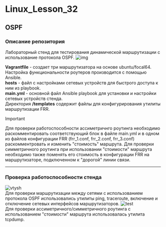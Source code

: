 # Linux_Lesson_32
## OSPF

### Описание репозитория

Лабораторный стенд для тестирования динамической маршрутизации с использование протокола OSPF.
![img](https://github.com/darknetworm/Linux_Lesson_32/assets/82410807/d1377dac-a775-4f0f-83ff-38aef5076920)  

**Vagrantfile** - создает три маршрутизатора на основе ubuntu/focal64. Настройка функциональности роутеров производится с помощью Ansible.  
**hosts** - файл с настройками сетевых устройств для быстрого доступа к ним из playbook.  
**main.yml** - основной файл Ansible playbook для установки и настройки сетевых устройств стенда.  
Директория **/templates** содержит файлы для конфигурирования утилиты маршрутизации FRR.

> [!IMPORTANT]
> Для проверки работоспособности ассиметричнго роутинга необходимо раскомментировать соответствующий блок в файле main.yml и в одном из файлов конфигурации FRR (frr_1.conf, frr_2.conf, frr_3.conf) раскомментровать и изменить "стоимость" маршрута. Для проверки симметричного роутинга при использовании "стоимости" маршрута необходимо также поменять его стоимость в конфигурации FRR на маршрутизаторе, подключенном к "дорогой" линии связи.

 ---

 ### Проверка работоспособности стенда

![vtysh](https://github.com/darknetworm/Linux_Lesson_32/assets/82410807/1156b357-44c1-4f7b-a55b-de2cc553f9a8)  
Для проверки маршрутизации между сетями с использованием протокола OSPF использовались утилиты ping, traceroute, включение и отключение сетевых интерфейсов маршрутизаторов.
![test](https://github.com/darknetworm/Linux_Lesson_32/assets/82410807/0c345c24-871c-4df7-8a45-567b0e446906)  
Для проверки ассиметричного/симметричного роутинга с использованием "стоимости" маршрута использовалась утилита tcpdump.
